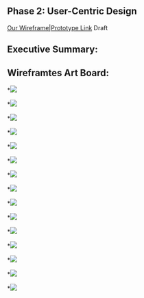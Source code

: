 ## Phase 2: User-Centric Design

[Our Wireframe|Prototype Link](https://xd.adobe.com/view/ceb98465-76ee-499e-91b5-50ee09582c67-9bea/) Draft

## Executive Summary:

## Wireframtes Art Board:

         
  *![](https://github.com/UsabilityEngineering/Parkers/blob/master/phase2/images/Sign%20In.png)

  *![](https://github.com/UsabilityEngineering/Parkers/blob/master/phase2/images/Forgot%20Password.png)

  *![](https://github.com/UsabilityEngineering/Parkers/blob/master/phase2/images/Keyboard.png)

  *![](https://github.com/UsabilityEngineering/Parkers/blob/master/phase2/images/Home%20Page.png) 

  *![](https://github.com/UsabilityEngineering/Parkers/blob/master/phase2/images/Parking%20Lots%20List.png)

  *![](https://github.com/UsabilityEngineering/Parkers/blob/master/phase2/images/Sort%20By.png)

  *![](https://github.com/UsabilityEngineering/Parkers/blob/master/phase2/images/Filter.png)

  *![](https://github.com/UsabilityEngineering/Parkers/blob/master/phase2/images/Confirm%20Directions.png)

  *![](https://github.com/UsabilityEngineering/Parkers/blob/master/phase2/images/Google%20Maps-imaps.png)

  *![](https://github.com/UsabilityEngineering/Parkers/blob/master/phase2/images/Rerouting.png)

  *![](https://github.com/UsabilityEngineering/Parkers/blob/master/phase2/images/alert.PNG)

  *![](https://github.com/UsabilityEngineering/Parkers/blob/master/phase2/images/User%20Menu.png)

  *![](https://github.com/UsabilityEngineering/Parkers/blob/master/phase2/images/User%20Account.png)

  *![](https://github.com/UsabilityEngineering/Parkers/blob/master/phase2/images/User%20Settings.png)

  *![](https://github.com/UsabilityEngineering/Parkers/blob/master/phase2/images/User%20Feedback.png)



